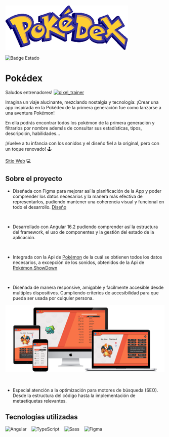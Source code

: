 ![Pokedex](docs/pokedex.webp)

![Badge Estado](https://img.shields.io/badge/ESTADO-Completado-green)


# Pokédex

Saludos entrenadores! <a href="https://emoji.gg/emoji/2071-pixel-trainer"><img src="https://cdn3.emoji.gg/emojis/2071-pixel-trainer.gif" width="24px" height="24px" alt="pixel_trainer"></a>

Imagina un viaje alucinante, mezclando nostalgia y tecnología: ¡Crear una app inspirada en la Pokédex de la primera generación fue como lanzarse a una aventura Pokémon!

En ella podrás encontrar todos los pokémon de la primera generación y filtrarlos por nombre además de consultar sus estadísticas, tipos, descripción, habilidades...

¡Vuelve a tu infancia con los sonidos y el diseño fiel a la original, pero con un toque renovado! 🕹️

[Sitio Web](https://pokedex-complete.vercel.app/) 💻​

## Sobre el proyecto

* Diseñada con Figma para mejorar así la planificación de la App y poder comprender los datos necesarios y la manera más efectiva de representarlos, pudiendo mantener una coherencia visual y funcional en todo el desarrollo.
[Diseño](https://www.figma.com/file/d3Oh1efAhcHs2JiurehbVW/Pok%C3%A9dex?type=design&node-id=0%3A1&mode=design&t=CU0J7lTUODNgbU2V-1)

</br>

* Desarrollado con Angular 16.2 pudiendo comprender así la estructura del framework, el uso de componentes y la gestión del estado de la aplicación.

</br>

* Integrada con la Api de [Pokémon](https://pokeapi.co/api/v2) de la cuál se obtienen todos los datos necesarios, a excepción de los sonidos, obtenidos de la Api de [Pokémon ShowDown](https://pokemonshowdown.com/)

</br>

* Diseñada de manera responsive, amigable y facilmente accesible desde multiples dispositivos. Cumpliendo criterios de accesibilidad para que pueda ser usada por culquier persona.

![Mockup](./docs/mockup.webp)
  
</br>

* Especial atención a la optimización para motores de búsqueda (SEO). Desde la estructura del código hasta la implementación de metaetiquetas relevantes.

## Tecnologías utilizadas
![Angular](https://img.shields.io/badge/Angular-0F0F11.svg?style=for-the-badge&logo=Angular&logoColor=white)&nbsp;&nbsp;&nbsp;
![TypeScript](https://img.shields.io/badge/TypeScript-3178C6.svg?style=for-the-badge&logo=TypeScript&logoColor=white)&nbsp;&nbsp;&nbsp;
![Sass](https://img.shields.io/badge/Sass-CC6699.svg?style=for-the-badge&logo=Sass&logoColor=white)&nbsp;&nbsp;&nbsp;
![Figma](https://img.shields.io/badge/Figma-F24E1E.svg?style=for-the-badge&logo=Figma&logoColor=white)&nbsp;&nbsp;&nbsp;
